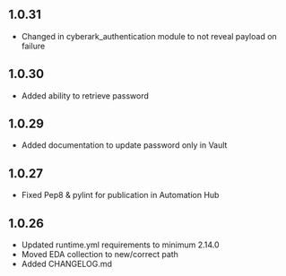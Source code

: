 ## 1.0.31

- Changed in cyberark_authentication module to not reveal payload on failure


## 1.0.30

- Added ability to retrieve password

## 1.0.29

- Added documentation to update password only in Vault

## 1.0.27

- Fixed Pep8 & pylint for publication in Automation Hub

## 1.0.26

- Updated runtime.yml requirements to minimum 2.14.0
- Moved EDA collection to new/correct path
- Added CHANGELOG.md
